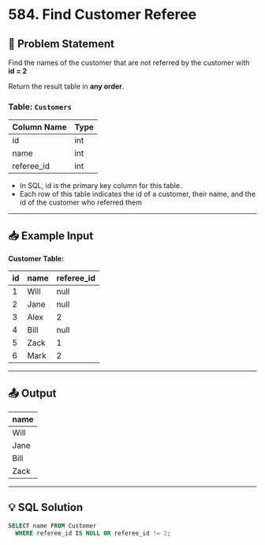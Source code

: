 # 584. Find Customer Referee

## 📝 Problem Statement

Find the names of the customer that are not referred by the customer with **id = 2**

Return the result table in **any order**.

### Table: `Customers`

| Column Name | Type  |
|-------------|-------|
| id          | int   |
| name        | int   |
| referee_id  | int   |

- In SQL, id is the primary key column for this table.
- Each row of this table indicates the id of a customer, their name, and the id of the customer 
  who referred them

---

## 📥 Example Input

**Customer Table:**

| id | name | referee_id |
|----|------|------------|
| 1  | Will | null       |
| 2  | Jane | null       |
| 3  | Alex | 2          |
| 4  | Bill | null       |
| 5  | Zack | 1          |
| 6  | Mark | 2          |

---

## 📤 Output

| name |
|------|
| Will |
| Jane |
| Bill |
| Zack |

---

## 💡 SQL Solution

```sql
SELECT name FROM Customer 
  WHERE referee_id IS NULL OR referee_id != 2;
